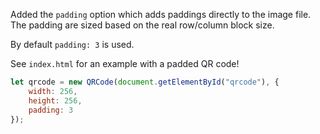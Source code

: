 Added the `padding` option which adds paddings directly to the image file.
The padding are sized based on the real row/column block size.

By default `padding: 3` is used.

See `index.html` for an example with a padded QR code!

```javascript
let qrcode = new QRCode(document.getElementById("qrcode"), {
	width: 256,
	height: 256,
	padding: 3
});
```
